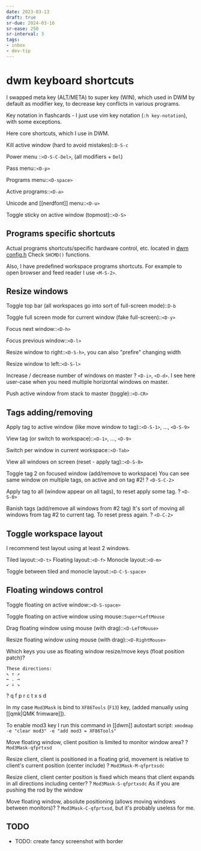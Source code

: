```yaml
---
date: 2023-03-13
draft: true
sr-due: 2024-03-16
sr-ease: 250
sr-interval: 3
tags:
- inbox
- dev-tip
---
```


# dwm keyboard shortcuts

I swapped meta key (ALT/META) to super key (WIN), which used in DWM by default
as modifier key, to decrease key conflicts in various programs.

Key notation in flashcards - I just use vim key notation (`:h key-notation`),
with some exceptions.

Here core shortcuts, which I use in DWM.

Kill active window (hard to avoid mistakes)::`D-S-c`

Power menu ::`<D-S-C-Del>`, (all modifiers + `Del`)

Pass menu::`<D-p>`

Programs menu::`<D-space>`

Active programs::`<D-a>`

Unicode and [[nerdfont]] menu::`<D-u>`

Toggle sticky on active window (topmost)::`<D-S>`

## Programs specific shortcuts

Actual programs shortcuts/specific hardware control, etc. located in
[dwm config.h](file:///home/inom/Projects/suckless/dwm-flexipatch/config.h)
Check `SHCMD()` functions.

Also, I have predefined workspace programs shortcuts. For example to open
browser and feed reader I use `<M-S-2>`.

## Resize windows

Toggle top bar (all workspaces go into sort of full-screen mode)::`D-b`

Toggle full screen mode for current window (fake full-screen)::`<D-y>`

Focus next window::`<D-h>`

Focus previous window::`<D-l>`

Resize window to right::`<D-S-h>`, you can also "prefire" changing width

Resize window to left::`<D-S-l>`

Increase / decrease number of windows on master
?
`<D-i>`, `<D-d>`. I see here user-case when you need multiple horizontal windows
on master.

Push active window from stack to master (toggle)::`<D-CR>`

## Tags adding/removing

Apply tag to active window (like move window to tag)::`<D-S-1>`, ..., `<D-S-9>`

View tag (or switch to workspace)::`<D-1>`, ..., `<D-9>`

Switch per window in current workspace::`<D-Tab>`

View all windows on screen (reset - apply tag)::`<D-S-0>`

Toggle tag 2 on focused window (add/remove to workspace)
You can see same window on multiple tags, on active and on tag #2!
?
`<D-S-C-2>`

Apply tag to all (window appear on all tags), to reset apply some tag.
?
`<D-S-0>`

Banish tags (add/remove all windows from #2 tag)
It's sort of moving all windows from tag #2 to current tag. To reset press
again.
?
`<D-C-2>`

## Toggle workspace layout

I recommend test layout using at least 2 windows.

Tiled layout::`<D-t>`
Floating layout::`<D-f>`
Monocle layout::`<D-m>`

Toggle between tiled and monocle layout::`<D-C-S-space>`

## Floating windows control

Toggle floating on active window::`<D-S-space>`

Toggle floating on active window using mouse::`Super+LeftMouse`

Drag floating window using mouse (with drag)::`<D-LeftMouse>`

Resize floating window using mouse (with drag)::`<D-RightMouse>`

Which keys you use as floating window resize/move keys (float position patch)?
```
These directions:
↖ ↑ ↗
← . →
↙ ↓ ↘
```
?
q f p
r c t
x s d

In my case `Mod3Mask` is bind to `XF86Tools` (`F13`) key, (added manually using
[[qmk|QMK frimware]]).

To enable mod3 key I run this command in [[dwm]] autostart script:
`xmodmap -e "clear mod3" -e "add mod3 = XF86Tools"`

Move floating window, client position is limited to monitor window area?
?
`Mod3Mask-qfprtxsd`

Resize client, client is positioned in a floating grid, movement is relative to
client's current position (center include)
?
`Mod3Mask-M-qfprtxsdc`

Resize client, client center position is fixed which means that client expands
in all directions including center?
?
`Mod3Mask-S-qfprtxsdc`
As if you are pushing the rod by the window

Move floating window, absolute positioning (allows moving windows between
monitors)?
?
`Mod3Mask-C-qfprtxsd`, but it's probably useless for me.


## TODO

- TODO: create fancy screenshot with border
